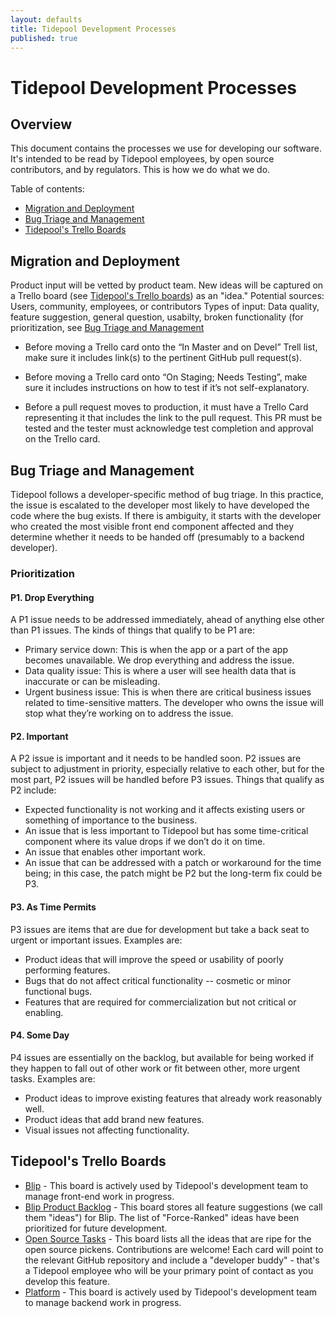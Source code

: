 ```yaml
---
layout: defaults
title: Tidepool Development Processes
published: true
---
```


# Tidepool Development Processes

## Overview

This document contains the processes we use for developing our software. It's intended 
to be read by Tidepool employees, by open source contributors, and by regulators. This is how we do what we do. 

Table of contents:

* [Migration and Deployment](#migration-and-deployment)
* [Bug Triage and Management](#bug-triage-and-management)
* [Tidepool's Trello Boards](#tidepools-trello-boards)


## Migration and Deployment

Product input will be vetted by product team. New ideas will be captured on a Trello board (see [Tidepool's Trello boards](#tidepools-trello-boards)) as an "idea."
Potential sources: Users, community, employees, or contributors
Types of input: Data quality, feature suggestion, general question, usabilty, broken functionality (for prioritization, see [Bug Triage and Management](#bug-triage-and-management)

* Before moving a Trello card onto the “In Master and on Devel” Trell list, make sure it includes link(s) to the pertinent GitHub pull request(s).

* Before moving a Trello card onto “On Staging; Needs Testing”, make sure it includes instructions on how to test if it’s not self-explanatory.

* Before a pull request moves to production, it must have a Trello Card representing it that includes the link to the pull request. This PR must be tested and the tester must acknowledge test completion and approval on the Trello card.


## Bug Triage and Management

Tidepool follows a developer-specific method of bug triage. In this practice, the issue is escalated to the developer most likely to have developed the code where the bug exists. If there is ambiguity, it starts with the developer who created the most visible front end component affected and they determine whether it needs to be handed off (presumably to a backend developer).


### Prioritization
#### P1. Drop Everything
A P1 issue needs to be addressed immediately, ahead of anything else other than P1 issues. The kinds of things that qualify to be P1 are:
* Primary service down: This is when the app or a part of the app becomes unavailable. We drop everything and address the issue.
* Data quality issue: This is where a user will see health data that is inaccurate or can be misleading.
* Urgent business issue: This is when there are critical business issues related to time-sensitive matters.
The developer who owns the issue will stop what they’re working on to address the issue.

#### P2. Important
A P2 issue is important and it needs to be handled soon. P2 issues are subject to adjustment in priority, especially relative to each other, but for the most part, P2 issues will be handled before P3 issues. Things that qualify as P2 include:
* Expected functionality is not working and it affects existing users or something of importance to the business.
* An issue that is less important to Tidepool but has some time-critical component where its value drops if we don’t do it on time.
* An issue that enables other important work.
* An issue that can be addressed with a patch or workaround for the time being; in this case, the patch might be P2 but the long-term fix could be P3.

#### P3. As Time Permits
P3 issues are items that are due for development but take a back seat to urgent or important issues. Examples are:
* Product ideas that will improve the speed or usability of poorly performing features. 
* Bugs that do not affect critical functionality -- cosmetic or minor functional bugs.
* Features that are required for commercialization but not critical or enabling.

#### P4. Some Day
P4 issues are essentially on the backlog, but available for being worked if they happen to fall out of other work or fit between other, more urgent tasks. Examples are: 
* Product ideas to improve existing features that already work reasonably well.
* Product ideas that add brand new features. 
* Visual issues not affecting functionality.



## Tidepool's Trello Boards

* [Blip](https://trello.com/b/GPadCYvP/blip) - This board is actively used by Tidepool's development team to manage front-end work in progress.
* [Blip Product Backlog](https://trello.com/b/iKydvoiJ/blip-product-backlog) - This board stores all feature suggestions (we call them "ideas") for Blip. The list of "Force-Ranked" ideas have been prioritized for future development.
* [Open Source Tasks](https://trello.com/b/uTNKzwka/open-source-tasks) - This board lists all the ideas that are ripe for the open source pickens. Contributions are welcome! Each card will point to the relevant GitHub repository and include a "developer buddy" - that's a Tidepool employee who will be your primary point of contact as you develop this feature.
* [Platform](https://trello.com/b/xLF1XmeQ/platform) - This board is actively used by Tidepool's development team to manage backend work in progress. 
